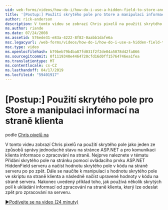 ```yaml
---
uid: web-forms/videos/how-do-i/how-do-i-use-a-hidden-field-to-store-and-manipulate-client-side-information
title: '[Postup:] Použití skrytého pole pro Store a manipulaci informací na straně klienta | Dokumentace Microsoftu'
author: rick-anderson
description: V tomto videu se zobrazí Chris pixelů na použití skrytého pole jako jeden ze způsobů správy jednoduché stavu na stránce ASP.NET a pro komunikaci na straně klienta...
ms.author: riande
ms.date: 07/24/2008
ms.assetid: 576ede31-e83a-4222-8f82-0aabb1dafe6a
msc.legacyurl: /web-forms/videos/how-do-i/how-do-i-use-a-hidden-field-to-store-and-manipulate-client-side-information
msc.type: video
ms.openlocfilehash: b79beb79b4ba87fd031f2f2de04a5078d42fa866
ms.sourcegitcommit: 0f1119340e4464720cfd16d0ff15764746ea1fea
ms.translationtype: MT
ms.contentlocale: cs-CZ
ms.lasthandoff: 04/17/2019
ms.locfileid: "59401917"
---
```

# <a name="how-do-i-use-a-hidden-field-to-store-and-manipulate-client-side-information"></a>[Postup:] Použití skrytého pole pro Store a manipulaci informací na straně klienta

podle [Chris pixelů na](https://twitter.com/chrispels)

V tomto videu zobrazí Chris pixelů na použití skrytého pole jako jeden ze způsobů správy jednoduché stavu na stránce ASP.NET a pro komunikaci klienta informace o zpracování na straně. Nejprve naleznete v tématu Přidání skrytého pole na stránku pomocí ovládacího prvku ASP.NET HiddenField serveru a načíst hodnotu skrytého pole v kódu na straně serveru po po zpět. Dále se naučíte k manipulaci s hodnotu skrytého pole ve skriptu na straně klienta a následně načíst upravené hodnoty v kódu na straně serveru. Nakonec uvedený příklad toho, jak používá několik skrytých polí k ukládání informací od zpracování na straně klienta, který lze odeslat zpět pro zpracování na serveru.

[&#9654;Podívejte se na video (24 minuty)](https://channel9.msdn.com/Blogs/ASP-NET-Site-Videos/how-do-i-use-a-hidden-field-to-store-and-manipulate-client-side-information)
